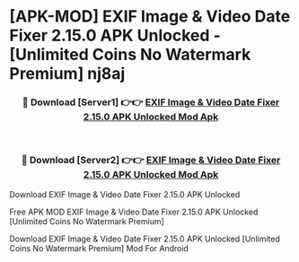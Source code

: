# [APK-MOD] EXIF Image & Video Date Fixer 2.15.0 APK Unlocked - [Unlimited Coins No Watermark Premium] nj8aj



<div align="center">
<h3>🔴 Download [Server1] 👉👉 <a href="https://momento.my/?title=EXIF_Image_&_Video_Date_Fixer_2.15.0_APK_Unlocked">EXIF Image & Video Date Fixer 2.15.0 APK Unlocked Mod Apk</a></h3><br>

<h3>🔴 Download [Server2] 👉👉 <a href="https://momento.my/?title=EXIF_Image_&_Video_Date_Fixer_2.15.0_APK_Unlocked">EXIF Image & Video Date Fixer 2.15.0 APK Unlocked Mod Apk</a></h3>
</div>



Download EXIF Image & Video Date Fixer 2.15.0 APK Unlocked 

Free APK MOD EXIF Image & Video Date Fixer 2.15.0 APK Unlocked [Unlimited Coins No Watermark Premium]

Download EXIF Image & Video Date Fixer 2.15.0 APK Unlocked [Unlimited Coins No Watermark Premium] Mod For Android

